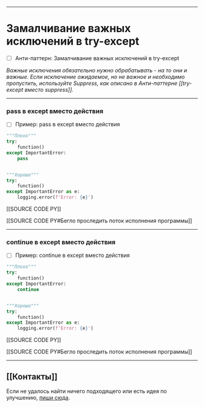 ***
# Замалчивание важных исключений в try-except
- [ ] Анти-паттерн: Замалчивание важных исключений в try-except

_Важные исключения обязательно нужно обрабатывать - на то они и важные.
Если исключение ожидаемое, но не важное и необходимо пропустить, используйте Suppress, как описано в Анти-паттерне [[try-except вместо suppress]]._

***
### pass в except вместо действия
- [ ] Пример: pass в except вместо действия

```python
"""Плохо"""
try:
    function()
except ImportantError:
    pass


"""Хорошо"""
try:
    function()
except ImportantError as e:
    logging.error(f'Error: {e}')
```

[[SOURCE CODE PY]]

[[SOURCE CODE PY#Бегло проследить поток исполнения программы]]

***
### continue в except вместо действия
- [ ] Пример: continue в except вместо действия

```python
"""Плохо"""
try:
    function()
except ImportantError:
    continue


"""Хорошо"""
try:
    function()
except ImportantError as e:
    logging.error(f'Error: {e}')
```

[[SOURCE CODE PY]]

[[SOURCE CODE PY#Бегло проследить поток исполнения программы]]

***
## [[Контакты]]
Если не удалось найти ничего подходящего или есть идея по улучшению, [пиши сюда](https://github.com/jmuriki/WorthGrid/wiki/Контакты).
